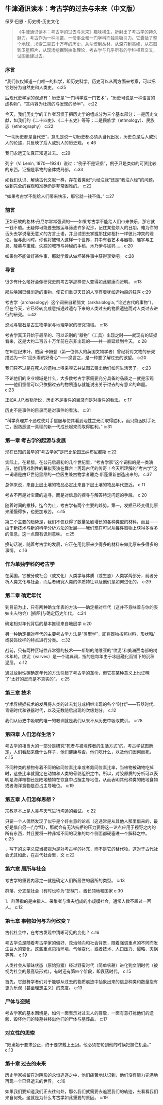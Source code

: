## 牛津通识读本：考古学的过去与未来（中文版）

保罗·巴恩  -  历史榜-历史文化

> 《牛津通识读本：考古学的过去与未来》趣味横生，折射出了考古学的持久魅力。考古作为一种消遣、一份事业和一门学科而独具吸引力。它囊括了整个地球，求索二百五十万年的历史。从沙漠到丛林，从深穴到高峰，从石器到卫星照片，从现场挖掘到抽象理论，考古学与几乎所有的学科相互交叉，试图重建过去。

### 序言

“我们仅仅知道一门唯一的科学，即历史科学。历史可以从两方面来考察，可以把它划分为自然史和人类史。 c:25

后现代史学家的观点有：历史是“一门科学或一门艺术”，“历史可说是一种语言的虚构物”，“其内容为杜撰的与发现的参半”。 c:22

今天，我们历史学的工作者习惯于把历史学的组成分为三个基本部分：一是历史文献，如我们的《二十四史》、《二十五史》等等；二是民族学（ethnology）、民族志（ethnography） c:22

“一切历史都是当代史”，意思是说一切历史都必须从当代出发，历史总是后人或别人的论述，只反映了后人或别人的历史观。 c:46

我们永远无法真正知道过去。 c:29

列宁（V. Lenin, 1870—1924）说过：“例子不是证据”，例子只是类似的可资比较的东西，证据是事物的全体或局部。 c:33

如我们认识、解读古代文献一样，存在着类似“六经注我”还是“我注六经”的问题，做到完全的客观和准确仍是非常困难的。 c:22

“如果考古学不能给人们带来快乐，那它就一钱不值。” c:27

### 前言

正如已故的格林·丹尼尔常常强调的——如果考古学不能给人们带来快乐，那它就一钱不值。无疑你可能要去搬运与筛滤许多泥沙，记住某些烦人的日期，难为你的舌头去学说毫无意义的方言土语，并且试图去掌握那犹如相扑一样彼此冲突的理论。但与此同时，你也将被带入这样一个世界，其中有着艺术与器物、庙宇与工具、陵墓与宝藏、失踪的城市与神秘的手稿、木乃伊与猛犸…… c:20

如果你不能做好某件事，那就学着从做坏某件事中获得享受吧。 c:28

### 导言

很少有什么嗜好会像研究史前考古学那样使人变得如此健康而贤明。 c:13

那些唤回已经消逝的事物，使它们重见天日的人享有着犹如造物般的狂喜 c:29

考古学（archaeology）这个词来自希腊文（arkhaiologia, “论述古代的事物”），但在今天，它已经转变成意指通过遗存下来的人类过去的物质遗迹而对人类过去进行的研究。 c:42

恐龙与岩石是古生物学家与地理学家的研究领域。 c:18

考古学真正开始于最早的、可以识别的“器物”（工具）出现之时——就现有的证据看来，这是大约二百五十万年前在东非出现的——并一直延续到今天。 c:28

在16世纪末叶，威廉·卡姆登（第一位伟大的英国文物学者）曾经将对文物的研究描述为一种“回头看的好奇心”——换言之，是一种要了解过去的欲望。 c:20

我们只不过是在死人的遗物上嗅来嗅去并试图去猜出他们如何生活罢了。 c:23

不论他们的专业领域是什么，大多数考古学家需要充分具备的品质之一就是乐观——他们坚信可以只依据过去的物质遗存就能说出关于过去的有意义的命题。 c:23

正如A.J.P.泰勒所说，历史不是事件的目录而是对事件的看法。 c:17

历史不是事件的目录而是对事件的看法。 c:31

“科学真理并不通过使对手信服与使其看到理性之光而取得胜利，而只能因对手死亡，因熟悉这一真理的新一代成长起来而取得胜利。” c:31

### 第一章 考古学的起源与发展

现在已知的最早的“考古学家”是巴比伦国王纳布尼都斯 c:22

实际上，在希腊，在公元后最初的几个世纪里，“考古学家”这个词指的是一类演员，他们用戏剧性的摹拟表演在舞台上再现古代的传奇！今天所理解的“考古学”这一词语是由17世纪里昂的一位医生兼古物学者雅克·斯蓬重新创造出来的。 c:37

总体来说，来自上层土壤的物品必定比来自下层土壤的物品年代更近。 c:11

考古不再是对宝藏的追寻，而是对信息的探寻与解答特定问题的手段。 c:20

随着时间的推移，迄今为止，考古学有两个主要的趋势。第一，发掘已经变得比原来缓慢得多，也更加艰苦。 c:15

第二个主要的趋势是，我们不仅获得了数量急剧增长的各种类型的材料，而且——由于新技术与新的科学分析方法的发展——我们现在可以从每件器物上获得多得多的信息，这一点颇有讽刺意味。 c:25

换句话说，随着考古学的发展，它正在用比原来少得多的材料来做比原来多得多的事情。 c:16

### 作为单独学科的考古学

在英国，它被分成社会（或文化）人类学与体质（或生态）人类学两部分，前者分析人类文化与社会，而后者研究人类的体质特征以及他们是如何进化的。 c:29

### 第二章 确定年代

到目前为止，只有两种确立年表的方法——确定相对年代（这并不意味着与你的表妹出去约会）[插图]与确定历史年代。 c:24

确定相对年代背后的基本推理来自地层学 c:20

另一种确定相对年代的主要考古学方法是“类型学”，即将器物按照材料、形状和/或装饰纹样的特点进行分类。 c:32

战前，只有两种区域性非常强的技术——斯堪的纳维亚的“纹泥”和美洲西南部的树木年轮。纹泥（varves）是一个瑞典词，指的是每年由于冰层融化而铺下的沉积泥层。 c:12

通过放射性碳确定年代的方法引起了考古学的革命，但它在某种意义上也证明了“太好的反而是不真实的”。 c:25

### 第三章 技术

学术界根据技术的发展将人类的过去划分成相继出现的各个“时代”——石器时代、青铜时代和铁器时代，以及无数随后出现的次级划分。 c:12

我们从历史中吸取的唯一的教训就是我们从来不从历史中吸取教训。 c:28

### 第四章 人们怎样生活？

考古学的相当大的一部分是研究“死者与被埋葬者的生活方式”的。考古学试图断定，人们看起来像什么样子，他们健康与否，他们吃什么，以及他们因何而死。 c:15

不同种类的植物有着不同的碳同位素比率或者氮同位素比率，当植物被动物吃掉时，这些比率就固定在动物和人类的骨骼组织之中。所以，对胶原质的分析可以表明是海洋植物还是陆地植物在饮食中占据主导地位，从而表明其他种类的陆地食物或者海洋食物是否占主导地位。 c:19

### 第五章 人们怎样思想？

宗教基本上是人类与天气进行沟通的尝试。 c:22

只要一个人偶然发现了似乎是个好主意的论点（这通常是从其他人那里借来的，最好是借自另一门学科），那就会有无法抗拒的压力要将这一论点应用于视野之内的所有东西，并且要将一种非常不同的现象的每个侧面都硬塞进一个解释之中。 c:25

，写下的文字总应当被视为是对考古学的补充，而不是它的替代物。这对于古代社会尤其如此，在古代社会里，文 c:22

### 第六章 居所与社会

考古学的重要内容之一就是确定人们所居住的居所的类型。 c:13

群落、分支型社会（有时也称为“部族”）、酋长领地和国家 c:30

1．群落指的是由猎人、采集者与渔夫组成的小规模社会，通常人数不超过一百人。 c:12

### 第七章 事物如何与为何改变？

古代社会中，在考古发现中清晰可见的变化？ c:16

考古学总是随着考古学家的偏好、政治倾向和社会背景，随着强调重点的不同而发生巨大的变化，这些重点包括环境、气候变化，或者技术、人口压力、侵略、灾祸等等。 c:19

人类社会从蒙昧状态（原始狩猎）经过野蛮时代（简单农耕）进化到文明时代（被视为社会的最高级形式）。有时还有第四个阶段，即衰落时代。
 c:15

首先，它鼓舞学者们对于能够从过去的物质痕迹中抽象出来的信息种类和数量抱有更为乐观（甚至理想主义）的态度。 c:13

### 尸体与盗贼

考古学家的基本困境是，如何一面表示对过去人的尊敬，一面有意打扰他们的遗骸、毁坏他们的陵墓并移出他们的尸体与墓葬品。 c:17

### 对女性的思索

“奴隶始于要求公正，终于要求戴上王冠。他必须在轮到他的时候把握住机会。” c:13

### 第十章 过去的未来

历史学家被留在对阴影的永恒追逐之中，他们痛苦地认识到，他们没有能力完满地再现一个已经逝去的世界。 c:16

如果我们要知道我们正去往何处，那么我们就需要去追溯我们的轨迹，去看看我们来自何处。这就是为什么考古学如此重要的原因。 c:19
